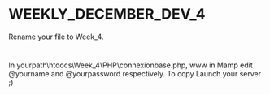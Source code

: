# WEEKLY_DECEMBER_DEV_4
Rename your file to Week_4.
# 
In yourpath\htdocs\Week_4\PHP\connexionbase.php, www in Mamp
edit @yourname and @yourpassword respectively.
To copy
Launch your server ;)
